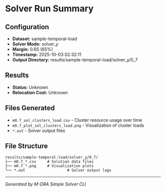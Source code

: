 # Solver Run Summary

## Configuration
- **Dataset:** sample-temporal-load
- **Solver Mode:** solver_y
- **Margin:** 0.65 (65%)
- **Timestamp:** 2025-10-03 02:32:11
- **Output Directory:** results/sample-temporal-load/solver_y/0_7

## Results
- **Status:** Unknown
- **Relocation Cost:** Unknown

## Files Generated
- `m0.7_sol_clusters_load.csv` - Cluster resource usage over time
- `m0.7_plot_sol_clusters_load.png` - Visualization of cluster loads
- `*.out` - Solver output files

## File Structure
```
results/sample-temporal-load/solver_y/0_7/
├── m0.7_*.csv     # Solution data files
├── m0.7_*.png     # Visualization plots
└── *.out                   # Solver output logs
```

---
*Generated by M-DRA Simple Solver CLI*
